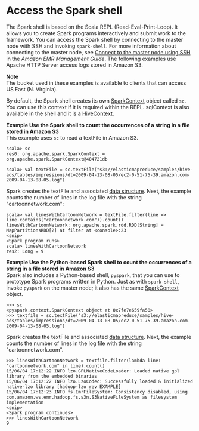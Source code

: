 # Access the Spark shell<a name="emr-spark-shell"></a>

The Spark shell is based on the Scala REPL \(Read\-Eval\-Print\-Loop\)\. It allows you to create Spark programs interactively and submit work to the framework\. You can access the Spark shell by connecting to the master node with SSH and invoking `spark-shell`\. For more information about connecting to the master node, see [Connect to the master node using SSH](https://docs.aws.amazon.com/emr/latest/ManagementGuide/emr-connect-master-node-ssh.html) in the *Amazon EMR Management Guide*\. The following examples use Apache HTTP Server access logs stored in Amazon S3\.

**Note**  
The bucket used in these examples is available to clients that can access US East \(N\. Virginia\)\.

 By default, the Spark shell creates its own [SparkContext](https://spark.apache.org/docs/1.3.1/api/scala/index.html#org.apache.spark.SparkContext) object called `sc`\. You can use this context if it is required within the REPL\. sqlContext is also available in the shell and it is a [HiveContext](https://spark.apache.org/docs/latest/api/scala/index.html#org.apache.spark.sql.hive.HiveContext)\. 

**Example Use the Spark shell to count the occurrences of a string in a file stored in Amazon S3**  
This example uses `sc` to read a textFile in Amazon S3\.  

```
scala> sc
res0: org.apache.spark.SparkContext = org.apache.spark.SparkContext@404721db

scala> val textFile = sc.textFile("s3://elasticmapreduce/samples/hive-ads/tables/impressions/dt=2009-04-13-08-05/ec2-0-51-75-39.amazon.com-2009-04-13-08-05.log")
```
Spark creates the textFile and associated [data structure](https://spark.apache.org/docs/latest/programming-guide.html#resilient-distributed-datasets-rdds)\. Next, the example counts the number of lines in the log file with the string "cartoonnetwork\.com":  

```
scala> val linesWithCartoonNetwork = textFile.filter(line => line.contains("cartoonnetwork.com")).count()
linesWithCartoonNetwork: org.apache.spark.rdd.RDD[String] = MapPartitionsRDD[2] at filter at <console>:23
<snip>
<Spark program runs>
scala> linesWithCartoonNetwork
res2: Long = 9
```

**Example Use the Python\-based Spark shell to count the occurrences of a string in a file stored in Amazon S3**  
Spark also includes a Python\-based shell, `pyspark`, that you can use to prototype Spark programs written in Python\. Just as with `spark-shell`, invoke `pyspark` on the master node; it also has the same [SparkContext](https://spark.apache.org/docs/latest/api/python/reference/api/pyspark.SparkContext.html#pyspark.SparkContext) object\.   

```
>>> sc
<pyspark.context.SparkContext object at 0x7fe7e659fa50>
>>> textfile = sc.textFile("s3://elasticmapreduce/samples/hive-ads/tables/impressions/dt=2009-04-13-08-05/ec2-0-51-75-39.amazon.com-2009-04-13-08-05.log")
```
Spark creates the textFile and associated [data structure](https://spark.apache.org/docs/latest/programming-guide.html#resilient-distributed-datasets-rdds)\. Next, the example counts the number of lines in the log file with the string "cartoonnetwork\.com"\.  

```
>>> linesWithCartoonNetwork = textfile.filter(lambda line: "cartoonnetwork.com" in line).count()
15/06/04 17:12:22 INFO lzo.GPLNativeCodeLoader: Loaded native gpl library from the embedded binaries
15/06/04 17:12:22 INFO lzo.LzoCodec: Successfully loaded & initialized native-lzo library [hadoop-lzo rev EXAMPLE]
15/06/04 17:12:23 INFO fs.EmrFileSystem: Consistency disabled, using com.amazon.ws.emr.hadoop.fs.s3n.S3NativeFileSystem as filesystem implementation
<snip>
<Spark program continues>
>>> linesWithCartoonNetwork
9
```